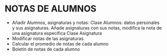 # NOTAS DE ALUMNOS  
- Añadir Alumnos, asignaturas y notas:
Clase Alumnos: datos personales y sus asignaturas. Añade asignaturas con sus notas, modifica la nota de una asignatura específica
Clase Asignatura
- Modificar notas de las asignaturas
- Calcular el promedio de notas de cada alumno
- Boletín de notas de cada alumno
